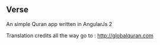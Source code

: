 ## Verse

An simple Quran app written in AngularJs 2

Translation credits all the way go to : http://globalquran.com